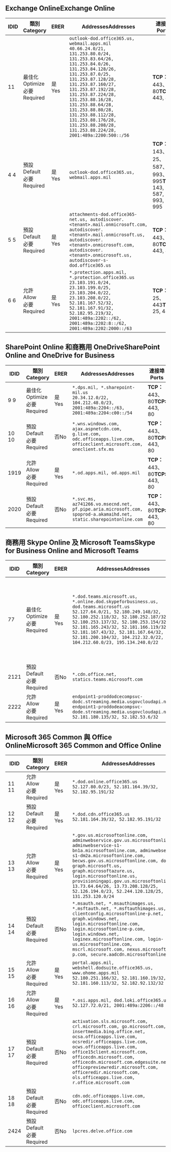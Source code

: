 <!--THIS FILE IS AUTOMATICALLY GENERATED. MANUAL CHANGES WILL BE OVERWRITTEN.-->
<!--Please contact the Office 365 Endpoints team with any questions.-->
<!--USGovDoD endpoints version 2020010200-->
<!--File generated 2020-01-02 11:00:09.4855-->

## <a name="exchange-online"></a><span data-ttu-id="f0eb6-101">Exchange Online</span><span class="sxs-lookup"><span data-stu-id="f0eb6-101">Exchange Online</span></span>

<span data-ttu-id="f0eb6-102">ID</span><span class="sxs-lookup"><span data-stu-id="f0eb6-102">ID</span></span> | <span data-ttu-id="f0eb6-103">類別</span><span class="sxs-lookup"><span data-stu-id="f0eb6-103">Category</span></span> | <span data-ttu-id="f0eb6-104">ER</span><span class="sxs-lookup"><span data-stu-id="f0eb6-104">ER</span></span> | <span data-ttu-id="f0eb6-105">Addresses</span><span class="sxs-lookup"><span data-stu-id="f0eb6-105">Addresses</span></span> | <span data-ttu-id="f0eb6-106">連接埠</span><span class="sxs-lookup"><span data-stu-id="f0eb6-106">Ports</span></span>
-- | -------------------- | --- | ---------------------------------------------------------------------------------------------------------------------------------------------------------------------------------------------------------------------------------------------------------------------------------------------------------------------------------------------------------------------------------------------- | -------------------------------
<span data-ttu-id="f0eb6-107">1</span><span class="sxs-lookup"><span data-stu-id="f0eb6-107">1</span></span> | <span data-ttu-id="f0eb6-108">最佳化</span><span class="sxs-lookup"><span data-stu-id="f0eb6-108">Optimize</span></span><BR><span data-ttu-id="f0eb6-109">必要</span><span class="sxs-lookup"><span data-stu-id="f0eb6-109">Required</span></span> | <span data-ttu-id="f0eb6-110">是</span><span class="sxs-lookup"><span data-stu-id="f0eb6-110">Yes</span></span> | `outlook-dod.office365.us, webmail.apps.mil`<BR>`40.66.24.0/21, 131.253.80.0/24, 131.253.83.64/26, 131.253.84.0/26, 131.253.84.128/26, 131.253.87.0/25, 131.253.87.128/28, 131.253.87.160/27, 131.253.87.192/28, 131.253.87.224/28, 131.253.88.16/28, 131.253.88.64/28, 131.253.88.80/28, 131.253.88.112/28, 131.253.88.176/28, 131.253.88.208/28, 131.253.88.224/28, 2001:489a:2200:500::/56` | <span data-ttu-id="f0eb6-111">**TCP：** 443、80</span><span class="sxs-lookup"><span data-stu-id="f0eb6-111">**TCP:** 443, 80</span></span>
<span data-ttu-id="f0eb6-112">4 </span><span class="sxs-lookup"><span data-stu-id="f0eb6-112">4</span></span> | <span data-ttu-id="f0eb6-113">預設</span><span class="sxs-lookup"><span data-stu-id="f0eb6-113">Default</span></span><BR><span data-ttu-id="f0eb6-114">必要</span><span class="sxs-lookup"><span data-stu-id="f0eb6-114">Required</span></span> | <span data-ttu-id="f0eb6-115">是</span><span class="sxs-lookup"><span data-stu-id="f0eb6-115">Yes</span></span> | `outlook-dod.office365.us, webmail.apps.mil` | <span data-ttu-id="f0eb6-116">**TCP：** 143、25、587、993、995</span><span class="sxs-lookup"><span data-stu-id="f0eb6-116">**TCP:** 143, 25, 587, 993, 995</span></span>
<span data-ttu-id="f0eb6-117">5 </span><span class="sxs-lookup"><span data-stu-id="f0eb6-117">5</span></span> | <span data-ttu-id="f0eb6-118">預設</span><span class="sxs-lookup"><span data-stu-id="f0eb6-118">Default</span></span><BR><span data-ttu-id="f0eb6-119">必要</span><span class="sxs-lookup"><span data-stu-id="f0eb6-119">Required</span></span> | <span data-ttu-id="f0eb6-120">是</span><span class="sxs-lookup"><span data-stu-id="f0eb6-120">Yes</span></span> | `attachments-dod.office365-net.us, autodiscover.<tenant>.mail.onmicrosoft.com, autodiscover.<tenant>.mail.onmicrosoft.us, autodiscover.<tenant>.onmicrosoft.com, autodiscover.<tenant>.onmicrosoft.us, autodiscover-s-dod.office365.us` | <span data-ttu-id="f0eb6-121">**TCP：** 443、80</span><span class="sxs-lookup"><span data-stu-id="f0eb6-121">**TCP:** 443, 80</span></span>
<span data-ttu-id="f0eb6-122">6 </span><span class="sxs-lookup"><span data-stu-id="f0eb6-122">6</span></span> | <span data-ttu-id="f0eb6-123">允許</span><span class="sxs-lookup"><span data-stu-id="f0eb6-123">Allow</span></span><BR><span data-ttu-id="f0eb6-124">必要</span><span class="sxs-lookup"><span data-stu-id="f0eb6-124">Required</span></span> | <span data-ttu-id="f0eb6-125">是</span><span class="sxs-lookup"><span data-stu-id="f0eb6-125">Yes</span></span> | `*.protection.apps.mil, *.protection.office365.us`<BR>`23.103.191.0/24, 23.103.199.0/25, 23.103.204.0/22, 23.103.208.0/22, 52.181.167.52/32, 52.181.167.91/32, 52.182.95.219/32, 2001:489a:2202::/62, 2001:489a:2202:8::/62, 2001:489a:2202:2000::/63` | <span data-ttu-id="f0eb6-126">**TCP：** 25、443</span><span class="sxs-lookup"><span data-stu-id="f0eb6-126">**TCP:** 25, 443</span></span>

## <a name="sharepoint-online-and-onedrive-for-business"></a><span data-ttu-id="f0eb6-127">SharePoint Online 和商務用 OneDrive</span><span class="sxs-lookup"><span data-stu-id="f0eb6-127">SharePoint Online and OneDrive for Business</span></span>

<span data-ttu-id="f0eb6-128">ID</span><span class="sxs-lookup"><span data-stu-id="f0eb6-128">ID</span></span> | <span data-ttu-id="f0eb6-129">類別</span><span class="sxs-lookup"><span data-stu-id="f0eb6-129">Category</span></span> | <span data-ttu-id="f0eb6-130">ER</span><span class="sxs-lookup"><span data-stu-id="f0eb6-130">ER</span></span> | <span data-ttu-id="f0eb6-131">Addresses</span><span class="sxs-lookup"><span data-stu-id="f0eb6-131">Addresses</span></span> | <span data-ttu-id="f0eb6-132">連接埠</span><span class="sxs-lookup"><span data-stu-id="f0eb6-132">Ports</span></span>
-- | -------------------- | --- | -------------------------------------------------------------------------------------------------------------------------- | ----------------
<span data-ttu-id="f0eb6-133">9 </span><span class="sxs-lookup"><span data-stu-id="f0eb6-133">9</span></span> | <span data-ttu-id="f0eb6-134">最佳化</span><span class="sxs-lookup"><span data-stu-id="f0eb6-134">Optimize</span></span><BR><span data-ttu-id="f0eb6-135">必要</span><span class="sxs-lookup"><span data-stu-id="f0eb6-135">Required</span></span> | <span data-ttu-id="f0eb6-136">是</span><span class="sxs-lookup"><span data-stu-id="f0eb6-136">Yes</span></span> | `*.dps.mil, *.sharepoint-mil.us`<BR>`20.34.12.0/22, 104.212.48.0/23, 2001:489a:2204::/63, 2001:489a:2204:c00::/54` | <span data-ttu-id="f0eb6-137">**TCP：** 443、80</span><span class="sxs-lookup"><span data-stu-id="f0eb6-137">**TCP:** 443, 80</span></span>
<span data-ttu-id="f0eb6-138">10 </span><span class="sxs-lookup"><span data-stu-id="f0eb6-138">10</span></span> | <span data-ttu-id="f0eb6-139">預設</span><span class="sxs-lookup"><span data-stu-id="f0eb6-139">Default</span></span><BR><span data-ttu-id="f0eb6-140">必要</span><span class="sxs-lookup"><span data-stu-id="f0eb6-140">Required</span></span> | <span data-ttu-id="f0eb6-141">否</span><span class="sxs-lookup"><span data-stu-id="f0eb6-141">No</span></span> | `*.wns.windows.com, ajax.aspnetcdn.com, g.live.com, odc.officeapps.live.com, officeclient.microsoft.com, oneclient.sfx.ms` | <span data-ttu-id="f0eb6-142">**TCP：** 443、80</span><span class="sxs-lookup"><span data-stu-id="f0eb6-142">**TCP:** 443, 80</span></span>
<span data-ttu-id="f0eb6-143">19</span><span class="sxs-lookup"><span data-stu-id="f0eb6-143">19</span></span> | <span data-ttu-id="f0eb6-144">允許</span><span class="sxs-lookup"><span data-stu-id="f0eb6-144">Allow</span></span><BR><span data-ttu-id="f0eb6-145">必要</span><span class="sxs-lookup"><span data-stu-id="f0eb6-145">Required</span></span> | <span data-ttu-id="f0eb6-146">是</span><span class="sxs-lookup"><span data-stu-id="f0eb6-146">Yes</span></span> | `*.od.apps.mil, od.apps.mil` | <span data-ttu-id="f0eb6-147">**TCP：** 443、80</span><span class="sxs-lookup"><span data-stu-id="f0eb6-147">**TCP:** 443, 80</span></span>
<span data-ttu-id="f0eb6-148">20</span><span class="sxs-lookup"><span data-stu-id="f0eb6-148">20</span></span> | <span data-ttu-id="f0eb6-149">預設</span><span class="sxs-lookup"><span data-stu-id="f0eb6-149">Default</span></span><BR><span data-ttu-id="f0eb6-150">必要</span><span class="sxs-lookup"><span data-stu-id="f0eb6-150">Required</span></span> | <span data-ttu-id="f0eb6-151">否</span><span class="sxs-lookup"><span data-stu-id="f0eb6-151">No</span></span> | `*.svc.ms, az741266.vo.msecnd.net, pf.pipe.aria.microsoft.com, spoprod-a.akamaihd.net, static.sharepointonline.com` | <span data-ttu-id="f0eb6-152">**TCP：** 443、80</span><span class="sxs-lookup"><span data-stu-id="f0eb6-152">**TCP:** 443, 80</span></span>

## <a name="skype-for-business-online-and-microsoft-teams"></a><span data-ttu-id="f0eb6-153">商務用 Skype Online 及 Microsoft Teams</span><span class="sxs-lookup"><span data-stu-id="f0eb6-153">Skype for Business Online and Microsoft Teams</span></span>

<span data-ttu-id="f0eb6-154">ID</span><span class="sxs-lookup"><span data-stu-id="f0eb6-154">ID</span></span> | <span data-ttu-id="f0eb6-155">類別</span><span class="sxs-lookup"><span data-stu-id="f0eb6-155">Category</span></span> | <span data-ttu-id="f0eb6-156">ER</span><span class="sxs-lookup"><span data-stu-id="f0eb6-156">ER</span></span> | <span data-ttu-id="f0eb6-157">Addresses</span><span class="sxs-lookup"><span data-stu-id="f0eb6-157">Addresses</span></span> | <span data-ttu-id="f0eb6-158">連接埠</span><span class="sxs-lookup"><span data-stu-id="f0eb6-158">Ports</span></span>
-- | -------------------- | --- | -------------------------------------------------------------------------------------------------------------------------------------------------------------------------------------------------------------------------------------------------------------------------------------------------------------------------------------------------------- | -----------------------------------------------
<span data-ttu-id="f0eb6-159">7</span><span class="sxs-lookup"><span data-stu-id="f0eb6-159">7</span></span> | <span data-ttu-id="f0eb6-160">最佳化</span><span class="sxs-lookup"><span data-stu-id="f0eb6-160">Optimize</span></span><BR><span data-ttu-id="f0eb6-161">必要</span><span class="sxs-lookup"><span data-stu-id="f0eb6-161">Required</span></span> | <span data-ttu-id="f0eb6-162">是</span><span class="sxs-lookup"><span data-stu-id="f0eb6-162">Yes</span></span> | `*.dod.teams.microsoft.us, *.online.dod.skypeforbusiness.us, dod.teams.microsoft.us`<BR>`52.127.64.0/21, 52.180.249.148/32, 52.180.252.118/32, 52.180.252.187/32, 52.180.253.137/32, 52.180.253.154/32, 52.181.165.243/32, 52.181.166.119/32, 52.181.167.43/32, 52.181.167.64/32, 52.181.200.104/32, 104.212.32.0/22, 104.212.60.0/23, 195.134.240.0/22` | <span data-ttu-id="f0eb6-163">**TCP：** 443</span><span class="sxs-lookup"><span data-stu-id="f0eb6-163">**TCP:** 443</span></span><BR><span data-ttu-id="f0eb6-164">**UDP：** 3478、3479、3480、3481</span><span class="sxs-lookup"><span data-stu-id="f0eb6-164">**UDP:** 3478, 3479, 3480, 3481</span></span>
<span data-ttu-id="f0eb6-165"> 21</span><span class="sxs-lookup"><span data-stu-id="f0eb6-165">21</span></span> | <span data-ttu-id="f0eb6-166">預設</span><span class="sxs-lookup"><span data-stu-id="f0eb6-166">Default</span></span><BR><span data-ttu-id="f0eb6-167">必要</span><span class="sxs-lookup"><span data-stu-id="f0eb6-167">Required</span></span> | <span data-ttu-id="f0eb6-168">否</span><span class="sxs-lookup"><span data-stu-id="f0eb6-168">No</span></span> | `*.cdn.office.net, statics.teams.microsoft.com` | <span data-ttu-id="f0eb6-169">**TCP：** 443</span><span class="sxs-lookup"><span data-stu-id="f0eb6-169">**TCP:** 443</span></span>
<span data-ttu-id="f0eb6-170">22</span><span class="sxs-lookup"><span data-stu-id="f0eb6-170">22</span></span> | <span data-ttu-id="f0eb6-171">允許</span><span class="sxs-lookup"><span data-stu-id="f0eb6-171">Allow</span></span><BR><span data-ttu-id="f0eb6-172">必要</span><span class="sxs-lookup"><span data-stu-id="f0eb6-172">Required</span></span> | <span data-ttu-id="f0eb6-173">是</span><span class="sxs-lookup"><span data-stu-id="f0eb6-173">Yes</span></span> | `endpoint1-proddodcecompsvc-dodc.streaming.media.usgovcloudapi.net, endpoint1-proddodeacompsvc-dode.streaming.media.usgovcloudapi.net`<BR>`52.181.180.135/32, 52.182.53.6/32` | <span data-ttu-id="f0eb6-174">**TCP：** 443</span><span class="sxs-lookup"><span data-stu-id="f0eb6-174">**TCP:** 443</span></span>

## <a name="microsoft-365-common-and-office-online"></a><span data-ttu-id="f0eb6-175">Microsoft 365 Common 與 Office Online</span><span class="sxs-lookup"><span data-stu-id="f0eb6-175">Microsoft 365 Common and Office Online</span></span>

<span data-ttu-id="f0eb6-176">ID</span><span class="sxs-lookup"><span data-stu-id="f0eb6-176">ID</span></span> | <span data-ttu-id="f0eb6-177">類別</span><span class="sxs-lookup"><span data-stu-id="f0eb6-177">Category</span></span> | <span data-ttu-id="f0eb6-178">ER</span><span class="sxs-lookup"><span data-stu-id="f0eb6-178">ER</span></span> | <span data-ttu-id="f0eb6-179">Addresses</span><span class="sxs-lookup"><span data-stu-id="f0eb6-179">Addresses</span></span> | <span data-ttu-id="f0eb6-180">連接埠</span><span class="sxs-lookup"><span data-stu-id="f0eb6-180">Ports</span></span>
-- | ------------------- | --- | ------------------------------------------------------------------------------------------------------------------------------------------------------------------------------------------------------------------------------------------------------------------------------------------------------------------------------------------------------------------------------------------------------------------------- | ----------------
<span data-ttu-id="f0eb6-181">11 </span><span class="sxs-lookup"><span data-stu-id="f0eb6-181">11</span></span> | <span data-ttu-id="f0eb6-182">允許</span><span class="sxs-lookup"><span data-stu-id="f0eb6-182">Allow</span></span><BR><span data-ttu-id="f0eb6-183">必要</span><span class="sxs-lookup"><span data-stu-id="f0eb6-183">Required</span></span> | <span data-ttu-id="f0eb6-184">是</span><span class="sxs-lookup"><span data-stu-id="f0eb6-184">Yes</span></span> | `*.dod.online.office365.us`<BR>`52.127.80.0/23, 52.181.164.39/32, 52.182.95.191/32` | <span data-ttu-id="f0eb6-185">**TCP：** 443</span><span class="sxs-lookup"><span data-stu-id="f0eb6-185">**TCP:** 443</span></span>
<span data-ttu-id="f0eb6-186">12 </span><span class="sxs-lookup"><span data-stu-id="f0eb6-186">12</span></span> | <span data-ttu-id="f0eb6-187">預設</span><span class="sxs-lookup"><span data-stu-id="f0eb6-187">Default</span></span><BR><span data-ttu-id="f0eb6-188">必要</span><span class="sxs-lookup"><span data-stu-id="f0eb6-188">Required</span></span> | <span data-ttu-id="f0eb6-189">是</span><span class="sxs-lookup"><span data-stu-id="f0eb6-189">Yes</span></span> | `*.dod.cdn.office365.us`<BR>`52.181.164.39/32, 52.182.95.191/32` | <span data-ttu-id="f0eb6-190">**TCP：** 443</span><span class="sxs-lookup"><span data-stu-id="f0eb6-190">**TCP:** 443</span></span>
<span data-ttu-id="f0eb6-191">13 </span><span class="sxs-lookup"><span data-stu-id="f0eb6-191">13</span></span> | <span data-ttu-id="f0eb6-192">允許</span><span class="sxs-lookup"><span data-stu-id="f0eb6-192">Allow</span></span><BR><span data-ttu-id="f0eb6-193">必要</span><span class="sxs-lookup"><span data-stu-id="f0eb6-193">Required</span></span> | <span data-ttu-id="f0eb6-194">是</span><span class="sxs-lookup"><span data-stu-id="f0eb6-194">Yes</span></span> | `*.gov.us.microsoftonline.com, adminwebservice.gov.us.microsoftonline.com, adminwebservice-s1-bn1a.microsoftonline.com, adminwebservice-s1-dm2a.microsoftonline.com, becws.gov.us.microsoftonline.com, dod-graph.microsoft.us, graph.microsoftazure.us, login.microsoftonline.us, provisioningapi.gov.us.microsoftonline.com`<BR>`13.73.64.64/26, 13.73.208.128/25, 52.126.194.0/23, 52.244.120.128/25, 131.253.120.0/24` | <span data-ttu-id="f0eb6-195">**TCP：** 443</span><span class="sxs-lookup"><span data-stu-id="f0eb6-195">**TCP:** 443</span></span>
<span data-ttu-id="f0eb6-196">14 </span><span class="sxs-lookup"><span data-stu-id="f0eb6-196">14</span></span> | <span data-ttu-id="f0eb6-197">預設</span><span class="sxs-lookup"><span data-stu-id="f0eb6-197">Default</span></span><BR><span data-ttu-id="f0eb6-198">必要</span><span class="sxs-lookup"><span data-stu-id="f0eb6-198">Required</span></span> | <span data-ttu-id="f0eb6-199">否</span><span class="sxs-lookup"><span data-stu-id="f0eb6-199">No</span></span> | `*.msauth.net, *.msauthimages.us, *.msftauth.net, *.msftauthimages.us, clientconfig.microsoftonline-p.net, graph.windows.net, login.microsoftonline.com, login.microsoftonline-p.com, login.windows.net, loginex.microsoftonline.com, login-us.microsoftonline.com, mscrl.microsoft.com, nexus.microsoftonline-p.com, secure.aadcdn.microsoftonline-p.com` | <span data-ttu-id="f0eb6-200">**TCP：** 443</span><span class="sxs-lookup"><span data-stu-id="f0eb6-200">**TCP:** 443</span></span>
<span data-ttu-id="f0eb6-201">15 </span><span class="sxs-lookup"><span data-stu-id="f0eb6-201">15</span></span> | <span data-ttu-id="f0eb6-202">允許</span><span class="sxs-lookup"><span data-stu-id="f0eb6-202">Allow</span></span><BR><span data-ttu-id="f0eb6-203">必要</span><span class="sxs-lookup"><span data-stu-id="f0eb6-203">Required</span></span> | <span data-ttu-id="f0eb6-204">是</span><span class="sxs-lookup"><span data-stu-id="f0eb6-204">Yes</span></span> | `portal.apps.mil, webshell.dodsuite.office365.us, www.ohome.apps.mil`<BR>`52.180.251.166/32, 52.181.160.19/32, 52.181.160.113/32, 52.182.92.132/32` | <span data-ttu-id="f0eb6-205">**TCP：** 443</span><span class="sxs-lookup"><span data-stu-id="f0eb6-205">**TCP:** 443</span></span>
<span data-ttu-id="f0eb6-206">16 </span><span class="sxs-lookup"><span data-stu-id="f0eb6-206">16</span></span> | <span data-ttu-id="f0eb6-207">允許</span><span class="sxs-lookup"><span data-stu-id="f0eb6-207">Allow</span></span><BR><span data-ttu-id="f0eb6-208">必要</span><span class="sxs-lookup"><span data-stu-id="f0eb6-208">Required</span></span> | <span data-ttu-id="f0eb6-209">是</span><span class="sxs-lookup"><span data-stu-id="f0eb6-209">Yes</span></span> | `*.osi.apps.mil, dod.loki.office365.us`<BR>`52.127.72.0/21, 2001:489a:2206::/48` | <span data-ttu-id="f0eb6-210">**TCP：** 443</span><span class="sxs-lookup"><span data-stu-id="f0eb6-210">**TCP:** 443</span></span>
<span data-ttu-id="f0eb6-211">17 </span><span class="sxs-lookup"><span data-stu-id="f0eb6-211">17</span></span> | <span data-ttu-id="f0eb6-212">預設</span><span class="sxs-lookup"><span data-stu-id="f0eb6-212">Default</span></span><BR><span data-ttu-id="f0eb6-213">必要</span><span class="sxs-lookup"><span data-stu-id="f0eb6-213">Required</span></span> | <span data-ttu-id="f0eb6-214">否</span><span class="sxs-lookup"><span data-stu-id="f0eb6-214">No</span></span> | `activation.sls.microsoft.com, crl.microsoft.com, go.microsoft.com, insertmedia.bing.office.net, ocsa.officeapps.live.com, ocsredir.officeapps.live.com, ocws.officeapps.live.com, office15client.microsoft.com, officecdn.microsoft.com, officecdn.microsoft.com.edgesuite.net, officepreviewredir.microsoft.com, officeredir.microsoft.com, ols.officeapps.live.com, r.office.microsoft.com` | <span data-ttu-id="f0eb6-215">**TCP：** 443、80</span><span class="sxs-lookup"><span data-stu-id="f0eb6-215">**TCP:** 443, 80</span></span>
<span data-ttu-id="f0eb6-216">18 </span><span class="sxs-lookup"><span data-stu-id="f0eb6-216">18</span></span> | <span data-ttu-id="f0eb6-217">預設</span><span class="sxs-lookup"><span data-stu-id="f0eb6-217">Default</span></span><BR><span data-ttu-id="f0eb6-218">必要</span><span class="sxs-lookup"><span data-stu-id="f0eb6-218">Required</span></span> | <span data-ttu-id="f0eb6-219">否</span><span class="sxs-lookup"><span data-stu-id="f0eb6-219">No</span></span> | `cdn.odc.officeapps.live.com, odc.officeapps.live.com, officeclient.microsoft.com` | <span data-ttu-id="f0eb6-220">**TCP：** 443、80</span><span class="sxs-lookup"><span data-stu-id="f0eb6-220">**TCP:** 443, 80</span></span>
<span data-ttu-id="f0eb6-221">24</span><span class="sxs-lookup"><span data-stu-id="f0eb6-221">24</span></span> | <span data-ttu-id="f0eb6-222">預設</span><span class="sxs-lookup"><span data-stu-id="f0eb6-222">Default</span></span><BR><span data-ttu-id="f0eb6-223">必要</span><span class="sxs-lookup"><span data-stu-id="f0eb6-223">Required</span></span> | <span data-ttu-id="f0eb6-224">否</span><span class="sxs-lookup"><span data-stu-id="f0eb6-224">No</span></span> | `lpcres.delve.office.com` | <span data-ttu-id="f0eb6-225">**TCP：** 443</span><span class="sxs-lookup"><span data-stu-id="f0eb6-225">**TCP:** 443</span></span>
